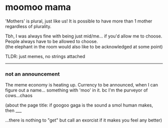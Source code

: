 # moomoo mama

'Mothers' is plural, just like us! It is possible to have more than 1 mother regardless of plurality.

Tbh, I was always fine with being just mid/me… if you'd allow me to choose. People always have to be allowed to choose.  
(the elephant in the room would also like to be acknowledged at some point)

TLDR: just memes, no strings attached

---

### not an announcement

The meme economy is heating up. Currency to be announced, when I can figure out a name... something with 'moo' in it. bc I'm the purveyor of cows...chaos

(about the page title: if googoo gaga is the sound a smol human makes, then ___

...there is nothing to "get" but call an exorcist if it makes you feel any better)
